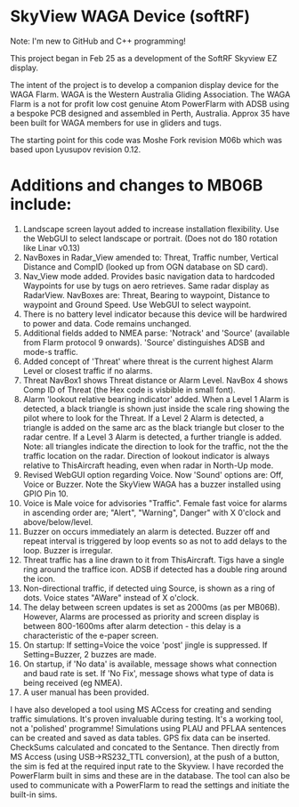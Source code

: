 # SkyView WAGA Device (softRF)

Note: I'm new to GitHub and C++ programming!

This project began in Feb 25 as a development of the SoftRF Skyview EZ display.

The intent of the project is to develop a companion display device for the WAGA Flarm.  WAGA is the Western Australia Gliding Association.  The WAGA Flarm is a not for profit low cost genuine Atom PowerFlarm with ADSB using a bespoke PCB designed and assembled in Perth, Australia.  Approx 35 have been built for WAGA members for use in gliders and tugs.

The starting point for this code was Moshe Fork revision M06b which was based upon Lyusupov revision 0.12.

Additions and changes to MB06B include:
======================================
1.  Landscape screen layout added to increase installation flexibility.  Use the WebGUI to select landscape or portrait.  (Does not do 180 rotation like Linar v0.13)
2.  NavBoxes in Radar_View amended to:  Threat, Traffic number, Vertical Distance and CompID (looked up from OGN database on SD card).
3.  Nav_View mode added.  Provides basic navigation data to hardcoded Waypoints for use by tugs on aero retrieves. Same radar display
  as RadarView.  NavBoxes are: Threat, Bearing to waypoint, Distance to waypoint and Ground Speed. Use WebGUI to select waypoint.
4.  There is no battery level indicator because this device will be hardwired to power and data.  Code remains unchanged.
5.  Additional fields added to NMEA parse: 'Notrack' and 'Source' (available from Flarm protocol 9 onwards). 'Source' distinguishes ADSB and mode-s traffic.
6.  Added concept of 'Threat' where threat is the current highest Alarm Level or closest traffic if no alarms.
7.  Threat NavBox1 shows Threat distance or Alarm Level. NavBox 4 shows Comp ID of Threat (the Hex code is visbible in small font).
8.  Alarm 'lookout relative bearing indicator' added.  When a Level 1 Alarm is detected, a black triangle is shown just inside the scale ring showing the pilot where
   to look for the Threat. If a Level 2 Alarm is detected, a triangle is added on the same arc as the black triangle but closer to the radar centre.
  If a Level 3 Alarm is detected, a further triangle is added.  Note: all triangles indicate the direction to look for the traffic, not the the traffic location on
  the radar.  Direction of lookout indicator is always relative to ThisAircraft heading, even when radar in North-Up mode.
9. Revised WebGUI option regarding Voice.  Now 'Sound' options are:  Off, Voice or Buzzer.  Note the SkyView WAGA has a buzzer installed using GPIO Pin 10.
10. Voice is Male voice for advisories "Traffic".  Female fast voice for alarms in ascending order are; "Alert", "Warning", Danger" with X 0'clock and above/below/level.
11. Buzzer on occurs immediately an alarm is detected. Buzzer off and repeat interval is triggered by loop events so as not to add delays to the loop. Buzzer is irregular.
12. Threat traffic has a line drawn to it from ThisAircraft.  Tigs have a single ring around the traffice icon. ADSB if detected has a double ring around the icon.
13. Non-directional traffic, if detected uing Source, is shown as a ring of dots. Voice states "AWare" instead of X o'clock.
14. The delay between screen updates is set as 2000ms (as per MB06B).  However, Alarms are processed as priority and screen display is between 800-1600ms
    after alarm detection - this delay is a characteristic of the e-paper screen.
15.  On startup:  If setting=Voice the voice 'post' jingle is suppressed.  If Setting=Buzzer, 2 buzzes are made.
16.  On startup, if 'No data' is available, message shows what connection and baud rate is set.  If 'No Fix', message shows what type of data is being received (eg NMEA).
17.  A user manual has been provided.

I have also developed a tool using MS ACcess for creating and sending traffic simulations.  It's proven invaluable during testing.  It's a working tool, not a 'polished' programme!
Simulations using PLAU and PFLAA sentences can be created and saved as data tables.
GPS fix data can be inserted.  CheckSums calculated and concated to the Sentance.
Then directly from MS Access (using USB->RS232_TTL conversion), at the push of a button, the sim is fed at the required input rate to the Skyview.
I have recorded the PowerFlarm built in sims and these are in the database.
The tool can also be used to communicate with a PowerFlarm to read the settings and initiate the built-in sims. 






